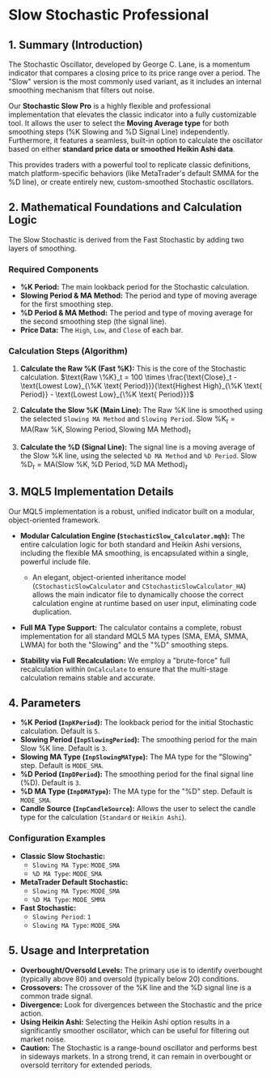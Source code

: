 # Slow Stochastic Professional

## 1. Summary (Introduction)

The Stochastic Oscillator, developed by George C. Lane, is a momentum indicator that compares a closing price to its price range over a period. The "Slow" version is the most commonly used variant, as it includes an internal smoothing mechanism that filters out noise.

Our **Stochastic Slow Pro** is a highly flexible and professional implementation that elevates the classic indicator into a fully customizable tool. It allows the user to select the **Moving Average type** for both smoothing steps (%K Slowing and %D Signal Line) independently. Furthermore, it features a seamless, built-in option to calculate the oscillator based on either **standard price data or smoothed Heikin Ashi data**.

This provides traders with a powerful tool to replicate classic definitions, match platform-specific behaviors (like MetaTrader's default SMMA for the %D line), or create entirely new, custom-smoothed Stochastic oscillators.

## 2. Mathematical Foundations and Calculation Logic

The Slow Stochastic is derived from the Fast Stochastic by adding two layers of smoothing.

### Required Components

* **%K Period:** The main lookback period for the Stochastic calculation.
* **Slowing Period & MA Method:** The period and type of moving average for the first smoothing step.
* **%D Period & MA Method:** The period and type of moving average for the second smoothing step (the signal line).
* **Price Data:** The `High`, `Low`, and `Close` of each bar.

### Calculation Steps (Algorithm)

1. **Calculate the Raw %K (Fast %K):** This is the core of the Stochastic calculation.
    $\text{Raw \%K}_t = 100 \times \frac{\text{Close}_t - \text{Lowest Low}_{\%K \text{ Period}}}{\text{Highest High}_{\%K \text{ Period}} - \text{Lowest Low}_{\%K \text{ Period}}}$

2. **Calculate the Slow %K (Main Line):** The Raw %K line is smoothed using the selected `Slowing MA Method` and `Slowing Period`.
    $\text{Slow \%K}_t = \text{MA}(\text{Raw \%K}, \text{Slowing Period}, \text{Slowing MA Method})_t$

3. **Calculate the %D (Signal Line):** The signal line is a moving average of the Slow %K line, using the selected `%D MA Method` and `%D Period`.
    $\text{Slow \%D}_t = \text{MA}(\text{Slow \%K}, \text{\%D Period}, \text{\%D MA Method})_t$

## 3. MQL5 Implementation Details

Our MQL5 implementation is a robust, unified indicator built on a modular, object-oriented framework.

* **Modular Calculation Engine (`StochasticSlow_Calculator.mqh`):**
    The entire calculation logic for both standard and Heikin Ashi versions, including the flexible MA smoothing, is encapsulated within a single, powerful include file.
  * An elegant, object-oriented inheritance model (`CStochasticSlowCalculator` and `CStochasticSlowCalculator_HA`) allows the main indicator file to dynamically choose the correct calculation engine at runtime based on user input, eliminating code duplication.

* **Full MA Type Support:** The calculator contains a complete, robust implementation for all standard MQL5 MA types (SMA, EMA, SMMA, LWMA) for both the "Slowing" and the "%D" smoothing steps.

* **Stability via Full Recalculation:** We employ a "brute-force" full recalculation within `OnCalculate` to ensure that the multi-stage calculation remains stable and accurate.

## 4. Parameters

* **%K Period (`InpKPeriod`):** The lookback period for the initial Stochastic calculation. Default is `5`.
* **Slowing Period (`InpSlowingPeriod`):** The smoothing period for the main Slow %K line. Default is `3`.
* **Slowing MA Type (`InpSlowingMAType`):** The MA type for the "Slowing" step. Default is `MODE_SMA`.
* **%D Period (`InpDPeriod`):** The smoothing period for the final signal line (%D). Default is `3`.
* **%D MA Type (`InpDMAType`):** The MA type for the "%D" step. Default is `MODE_SMA`.
* **Candle Source (`InpCandleSource`):** Allows the user to select the candle type for the calculation (`Standard` or `Heikin Ashi`).

### Configuration Examples

* **Classic Slow Stochastic:**
  * `Slowing MA Type`: `MODE_SMA`
  * `%D MA Type`: `MODE_SMA`
* **MetaTrader Default Stochastic:**
  * `Slowing MA Type`: `MODE_SMA`
  * `%D MA Type`: `MODE_SMMA`
* **Fast Stochastic:**
  * `Slowing Period`: `1`
  * `Slowing MA Type`: `MODE_SMA`

## 5. Usage and Interpretation

* **Overbought/Oversold Levels:** The primary use is to identify overbought (typically above 80) and oversold (typically below 20) conditions.
* **Crossovers:** The crossover of the %K line and the %D signal line is a common trade signal.
* **Divergence:** Look for divergences between the Stochastic and the price action.
* **Using Heikin Ashi:** Selecting the Heikin Ashi option results in a significantly smoother oscillator, which can be useful for filtering out market noise.
* **Caution:** The Stochastic is a range-bound oscillator and performs best in sideways markets. In a strong trend, it can remain in overbought or oversold territory for extended periods.
